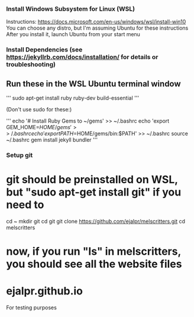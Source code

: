 ### Install Windows Subsystem for Linux (WSL)
Instructions: https://docs.microsoft.com/en-us/windows/wsl/install-win10
You can choose any distro, but I'm assuming Ubuntu for these instructions
After you install it, launch Ubuntu from your start menu

### Install Dependencies (see https://jekyllrb.com/docs/installation/ for details or troubleshooting)
## Run these in the WSL Ubuntu terminal window
'''
sudo apt-get install ruby ruby-dev build-essential
'''

(Don't use sudo for these:)

'''
echo '# Install Ruby Gems to ~/gems' >> ~/.bashrc
echo 'export GEM_HOME=$HOME/gems' >> ~/.bashrc
echo 'export PATH=$HOME/gems/bin:$PATH' >> ~/.bashrc
source ~/.bashrc
gem install jekyll bundler
'''

### Setup git
# git should be preinstalled on WSL, but "sudo apt-get install git" if you need to
cd ~
mkdir git
cd git
git clone https://github.com/ejalpr/melscritters.git
cd melscritters
# now, if you run "ls" in melscritters, you should see all the website files

# ejalpr.github.io
For testing purposes
